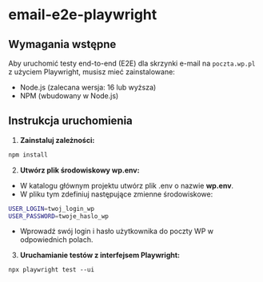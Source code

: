 # email-e2e-playwright

## Wymagania wstępne

Aby uruchomić testy end-to-end (E2E) dla skrzynki e-mail na `poczta.wp.pl` z użyciem Playwright, musisz mieć zainstalowane:
- Node.js (zalecana wersja: 16 lub wyższa)
- NPM (wbudowany w Node.js)

## Instrukcja uruchomienia

1. **Zainstaluj zależności:**
```bash
npm install
```

2. **Utwórz plik środowiskowy wp.env:**
- W katalogu głównym projektu utwórz plik .env o nazwie **wp.env**.
- W pliku tym zdefiniuj następujące zmienne środowiskowe:
```bash
USER_LOGIN=twoj_login_wp
USER_PASSWORD=twoje_haslo_wp
```
- Wprowadź swój login i hasło użytkownika do poczty WP w odpowiednich polach.

3. **Uruchamianie testów z interfejsem Playwright:**
```
npx playwright test --ui
```
